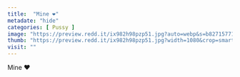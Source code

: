 ```yaml
---
title:  "Mine ❤️"
metadate: "hide"
categories: [ Pussy ]
image: "https://preview.redd.it/ix982h98pzp51.jpg?auto=webp&s=b82715771a0aff3a1099fe2157a48caca2e0483b"
thumb: "https://preview.redd.it/ix982h98pzp51.jpg?width=1080&crop=smart&auto=webp&s=f11296460c11c9bb4771034e88d270f445d8a4b8"
visit: ""
---
```

Mine ❤️
